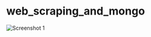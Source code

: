 # web_scraping_and_mongo
![Screenshot 1](https://github.com/Alonzo23/web_scraping_and_mongo/Pictures/screenshot1.png?raw=true)
